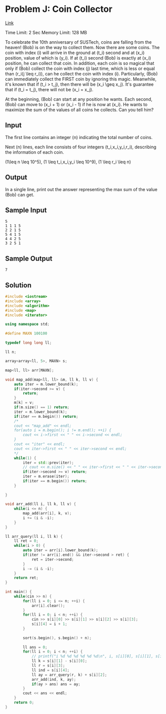 # Problem J: Coin Collector

[Link](https://acm.sustech.edu.cn/onlinejudge/problem.php?cid=1090&pid=9)

Time Limit: 2 Sec Memory Limit: 128 MB

To celebrate the 10th anniversary of SUSTech, coins are falling from the heaven! \(Bob\) is on the way to collect them. Now there are some coins. The coin with index \(i\) will arrive in the ground at \(t_i\) second and at \(x_i\) position, value of which is \(y_i\). If at \(t_i\) second \(Bob\) is exactly at \(x_i\) position, he can collect that coin. In addition, each coin is so magical that only if \(Bob\) collect the coin with index \(j\) last time, which is less or equal than \(r_i(j \leq r_i)\), can he collect the coin with index \(i\). Particularly, \(Bob\) can immediately collect the FIRST coin by ignoring this magic. Meanwhile, it's known that if \(t_i > t_j\), then there will be \(x_i \geq x_j\). It's guarantee that if \(t_i = t_j\), there will not be \(x_i = x_j\).

At the beginning, \(Bob\) can start at any position he wants. Each second, \(Bob\) can move to \(x_i + 1\) or \(x_i - 1\) if he is now at \(x_i\). He wants to maximize the sum of the values of all coins he collects. Can you tell him?

## Input

The first line contains an integer \(n\) indicating the total number of coins.

Next \(n\) lines, each line consists of four integers \(t_i,x_i,y_i,r_i\), describing the information of each coin.

\(1\leq n \leq 10^5\), \(1 \leq t_i,x_i,y_i \leq 10^9\), \(1 \leq r_i \leq n\)

## Output

In a single line, print out the answer representing the max sum of the value \(Bob\) can get.

## Sample Input

```
5
1 1 1 5
2 2 1 5
5 4 1 5
4 4 2 5
3 2 5 1
```

## Sample Output

```
7
```

## Solution

```cpp
#include <iostream>
#include <array>
#include <algorithm>
#include <map>
#include <iterator>
 
using namespace std;
 
#define MAXN 100100
 
typedef long long ll;
 
ll n;
 
array<array<ll, 5>, MAXN> s;
 
map<ll, ll> arr[MAXN];
 
void map_add(map<ll, ll> &m, ll k, ll v) {
    auto iter = m.lower_bound(k);
    if(iter->second >= v) {
        return;
    }
    m[k] = v;
    if(m.size() == 1) return;
    iter = m.lower_bound(k);
    if(iter == m.begin()) return;
    /*
    cout << "map_add" << endl;
    for(auto i = m.begin(); i != m.end(); ++i) {
        cout << i->first << " " << i->second << endl;
    }
    cout << "iter" << endl;
    cout << iter->first << " " << iter->second << endl;
    */
    while(1) {
        iter = std::prev(iter);
        // cout << m.size() << " " << iter->first << " " << iter->second << endl;
        if(iter->second >= v) return;
        iter = m.erase(iter);
        if(iter == m.begin()) return;
    }
     
}
 
void arr_add(ll i, ll k, ll v) {
    while(i <= n) {
        map_add(arr[i], k, v);
        i += (i & -i);
    }
}
 
ll arr_query(ll i, ll k) {
    ll ret = 0;
    while(i > 0) {
        auto iter = arr[i].lower_bound(k);
        if(iter != arr[i].end() && iter->second > ret) {
            ret = iter->second;
        }
        i -= (i & -i);
    }
    return ret;
}
 
int main() {
    while(cin >> n) {
        for(ll i = 0; i <= n; ++i) {
            arr[i].clear();
        }
        for(ll i = 0; i < n; ++i) {
            cin >> s[i][0] >> s[i][1] >> s[i][2] >> s[i][3];
            s[i][4] = i + 1;
        }
             
        sort(s.begin(), s.begin() + n);
         
        ll ans = 0;
        for(ll i = 0; i < n; ++i) {
            // printf("i %d %d %d %d %d %d\n", i, s[i][0], s[i][1], s[i][2], s[i][3], s[i][4]);
            ll k = s[i][1] - s[i][0];
            ll r = s[i][3];
            ll ind = s[i][4];
            ll ay = arr_query(r, k) + s[i][2];
            arr_add(ind, k, ay);
            if(ay > ans) ans = ay;
        }
        cout << ans << endl;
    }
    return 0;
}
```
